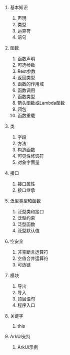 1.  基本知识

    1.  声明
    2.  类型
    3.  运算符
    4.  语句
2.  函数

    1.  函数声明
    2.  可选参数
    3.  Rest参数
    4.  返回类型
    5.  函数的作用域
    6.  函数调用
    7.  函数类型
    8.  箭头函数或Lambda函数
    9.  闭包
    10. 函数重载
3.  类

    1.  字段
    2.  方法
    3.  构造函数
    4.  可见性修饰符
    5.  对象字面量
4.  接口

    1.  接口属性
    2.  接口继承
5.  泛型类型和函数

    1.  泛型类和接口
    2.  泛型约束
    3.  泛型函数
    4.  泛型默认值
6.  空安全

    1.  非空断言运算符
    2.  空值合并运算符
    3.  可选链
7.  模块

    1.  导出
    2.  导入
    3.  顶层语句
    4.  程序入口
8.  关键字

    1.  this
9.  ArkUI支持

    1.  ArkUI示例

